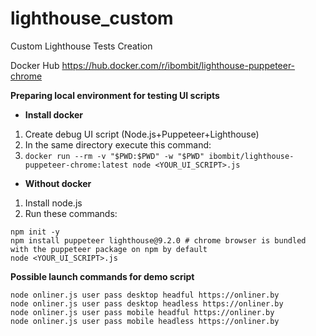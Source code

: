 # lighthouse_custom
Custom Lighthouse Tests Creation

Docker Hub
https://hub.docker.com/r/ibombit/lighthouse-puppeteer-chrome

**Preparing local environment for testing UI scripts**

- **Install docker**
1. Create debug UI script (Node.js+Puppeteer+Lighthouse)
2. In the same directory execute this command:
3. `docker run --rm -v "$PWD:$PWD" -w "$PWD" ibombit/lighthouse-puppeteer-chrome:latest node <YOUR_UI_SCRIPT>.js`

- **Without docker**
1. Install node.js
2. Run these commands:
```
npm init -y
npm install puppeteer lighthouse@9.2.0 # chrome browser is bundled with the puppeteer package on npm by default
node <YOUR_UI_SCRIPT>.js
```

**Possible launch commands for demo script**
```
node onliner.js user pass desktop headful https://onliner.by
node onliner.js user pass desktop headless https://onliner.by
node onliner.js user pass mobile headful https://onliner.by
node onliner.js user pass mobile headless https://onliner.by
```
